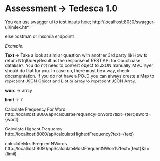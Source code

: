 # Assessment -> Tedesca 1.0

You can use swagger ui to test inputs here;
http://localhost:8080/swagger-ui/index.html

else postman or insomia endpoints

<i>Example:</i> 

<b>Text</b> -> Take a look at similar question with another 3rd party 
lib How to return N1qlQueryResult as the response of REST API for Couchbase databse?. 
You do not need to convert object to JSON manually. MVC layer should do that for you. 
In case no, there must be a way, check documentation. If you do not have a POJO you can always 
create a Map to represent JSON Object and List or array to represent JSON Array.

<b>word</b> -> array

<b>limit</b> -> 7

Calculate Frequency For Word http://localhost:8080/api/calculateFrequencyForWord?text={text}&word={word}

Calculate Highest Frequency http://localhost:8080/api/calculateHighestFrequency?text={text}

calculateMostFrequentNWords http://localhost:8080/api/calculateMostFrequentNWords?text={text}&n={limit}
